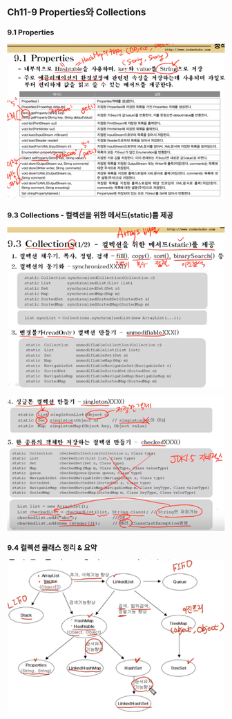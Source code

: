 ## Ch11-9 Properties와 Collections

### 9.1 Properties

![](./capture/1.png)



### 9.3 Collections - 컬렉션을 위한 메서드(static)를 제공

![](./capture/2.png)

![](./capture/3.png)



### 9.4 컬렉션 클래스 정리 & 요약

![](./capture/4.png)